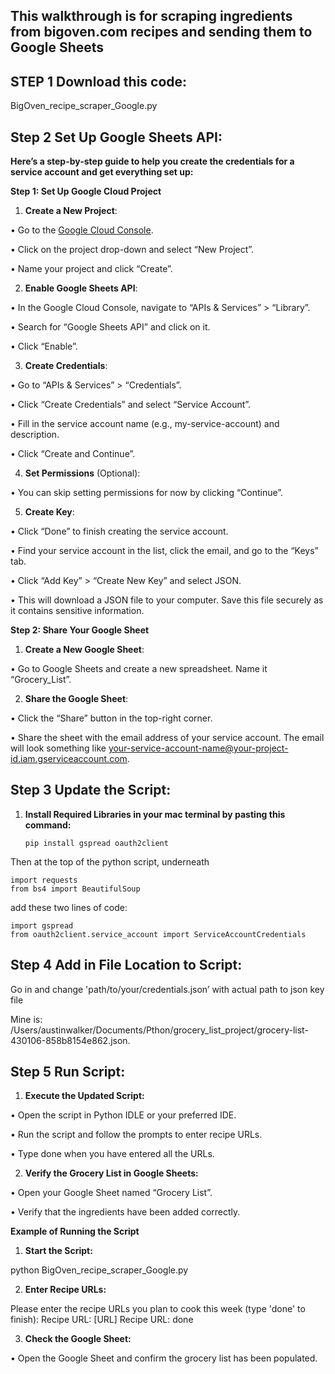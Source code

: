 ## This walkthrough is for scraping ingredients from bigoven.com recipes and sending them to Google Sheets

## STEP 1 Download this code:
 BigOven_recipe_scraper_Google.py

## Step 2 **Set Up Google Sheets API**:

**Here’s a step-by-step guide to help you create the credentials for a service account and get everything set up:**
    
   **Step 1: Set Up Google Cloud Project**
    
   1.	**Create a New Project**:
    
   •	Go to the [Google Cloud Console](https://console.cloud.google.com/).
    
   •	Click on the project drop-down and select “New Project”.
    
   •	Name your project and click “Create”.
    
   2.	**Enable Google Sheets API**:
    
   •	In the Google Cloud Console, navigate to “APIs & Services” > “Library”.
    
   •	Search for “Google Sheets API” and click on it.
    
   •	Click “Enable”.
    
   3.	**Create Credentials**:
    
   •	Go to “APIs & Services” > “Credentials”.
    
   •	Click “Create Credentials” and select “Service Account”.
    
   •	Fill in the service account name (e.g., my-service-account) and description.
    
   •	Click “Create and Continue”.
    
   4.	**Set Permissions** (Optional):
    
   •	You can skip setting permissions for now by clicking “Continue”.
    
   5.	**Create Key**:
    
   •	Click “Done” to finish creating the service account.
    
   •	Find your service account in the list, click the email, and go to the “Keys” tab.
    
   •	Click “Add Key” > “Create New Key” and select JSON.
    
   •	This will download a JSON file to your computer. Save this file securely as it contains sensitive information.
    
   **Step 2: Share Your Google Sheet**
    
   1.	**Create a New Google Sheet**:
    
   •	Go to Google Sheets and create a new spreadsheet. Name it “Grocery_List”.
    
   2.	**Share the Google Sheet**:
    
   •	Click the “Share” button in the top-right corner.
    
   •	Share the sheet with the email address of your service account. The email will look something like your-service-account-name@your-project-id.iam.gserviceaccount.com.

## Step 3 Update the Script:

1.	**Install Required Libraries in your mac terminal by pasting this command:**

        pip install gspread oauth2client

Then at the top of the python script, underneath

    import requests
    from bs4 import BeautifulSoup
    
add these two lines of code:

    import gspread
    from oauth2client.service_account import ServiceAccountCredentials

## Step 4 Add in File Location to Script:

Go in and change 'path/to/your/credentials.json’ with actual path to json key file

Mine is: /Users/austinwalker/Documents/Pthon/grocery_list_project/grocery-list-430106-858b8154e862.json.

## Step 5 Run Script:

1.	**Execute the Updated Script:**

•	Open the script in Python IDLE or your preferred IDE.

•	Run the script and follow the prompts to enter recipe URLs.

•	Type done when you have entered all the URLs.

2.	**Verify the Grocery List in Google Sheets:**

•	Open your Google Sheet named “Grocery List”.

•	Verify that the ingredients have been added correctly.

**Example of Running the Script**

1.	**Start the Script:**

python BigOven_recipe_scraper_Google.py

2.	**Enter Recipe URLs:**

Please enter the recipe URLs you plan to cook this week (type 'done' to finish):
Recipe URL: [URL]
Recipe URL: done

3.	**Check the Google Sheet:**

•	Open the Google Sheet and confirm the grocery list has been populated.
